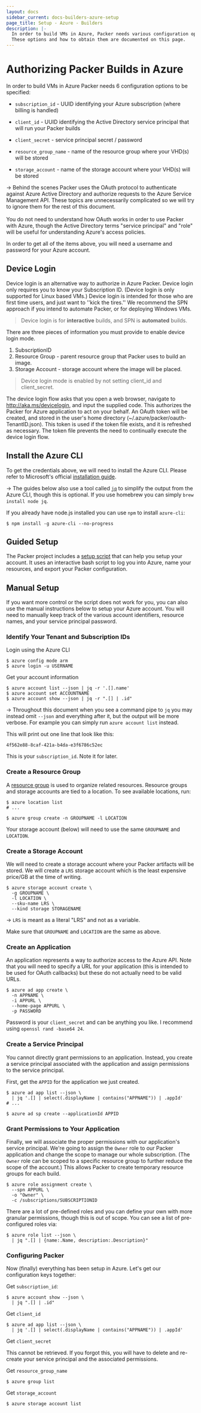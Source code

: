 ```yaml
---
layout: docs
sidebar_current: docs-builders-azure-setup
page_title: Setup - Azure - Builders
description: |-
  In order to build VMs in Azure, Packer needs various configuration options.
  These options and how to obtain them are documented on this page.
---
```


# Authorizing Packer Builds in Azure

In order to build VMs in Azure Packer needs 6 configuration options to be specified:

- `subscription_id` - UUID identifying your Azure subscription (where billing is handled)

- `client_id` - UUID identifying the Active Directory service principal that will run your Packer builds

- `client_secret` - service principal secret / password

- `resource_group_name` - name of the resource group where your VHD(s) will be stored

- `storage_account` - name of the storage account where your VHD(s) will be stored

-> Behind the scenes Packer uses the OAuth protocol to authenticate against Azure Active Directory and authorize requests to the Azure Service Management API. These topics are unnecessarily complicated so we will try to ignore them for the rest of this document.<br /><br />You do not need to understand how OAuth works in order to use Packer with Azure, though the Active Directory terms "service principal" and "role" will be useful for understanding Azure's access policies.

In order to get all of the items above, you will need a username and password for your Azure account.

## Device Login

Device login is an alternative way to authorize in Azure Packer.  Device login only requires you to know your
Subscription ID. (Device login is only supported for Linux based VMs.) Device login is intended for those who are first
time users, and just want to ''kick the tires.'' We recommend the SPN approach if you intend to automate Packer, or for
deploying Windows VMs.

> Device login is for **interactive** builds, and SPN is **automated** builds.

There are three pieces of information you must provide to enable device login mode.

 1. SubscriptionID
 1. Resource Group - parent resource group that Packer uses to build an image.
 1. Storage Account - storage account where the image will be placed.

> Device login mode is enabled by not setting client_id and client_secret.

The device login flow asks that you open a web browser, navigate to http://aka.ms/devicelogin, and input the supplied
code. This authorizes the Packer for Azure application to act on your behalf. An OAuth token will be created, and stored
in the user's home directory (~/.azure/packer/oauth-TenantID.json). This token is used if the token file exists, and it
is refreshed as necessary.  The token file prevents the need to continually execute the device login flow.

## Install the Azure CLI

To get the credentials above, we will need to install the Azure CLI. Please refer to Microsoft's official [installation guide](https://azure.microsoft.com/en-us/documentation/articles/xplat-cli-install/).

-> The guides below also use a tool called [`jq`](https://stedolan.github.io/jq/) to simplify the output from the Azure CLI, though this is optional. If you use homebrew you can simply `brew install node jq`.

If you already have node.js installed you can use `npm` to install `azure-cli`:

```shell
$ npm install -g azure-cli --no-progress
```

## Guided Setup

The Packer project includes a [setup script](https://github.com/hashicorp/packer/blob/master/contrib/azure-setup.sh) that can help you setup your account. It uses an interactive bash script to log you into Azure, name your resources, and export your Packer configuration.

## Manual Setup

If you want more control or the script does not work for you, you can also use the manual instructions below to setup your Azure account. You will need to manually keep track of the various account identifiers, resource names, and your service principal password.

### Identify Your Tenant and Subscription IDs

Login using the Azure CLI

```shell
$ azure config mode arm
$ azure login -u USERNAME
```

Get your account information

```shell
$ azure account list --json | jq -r '.[].name'
$ azure account set ACCOUNTNAME
$ azure account show --json | jq -r ".[] | .id"
```

-> Throughout this document when you see a command pipe to `jq` you may instead omit `--json` and everything after it, but the output will be more verbose. For example you can simply run `azure account list` instead.

This will print out one line that look like this:

```
4f562e88-8caf-421a-b4da-e3f6786c52ec
```

This is your `subscription_id`. Note it for later.

### Create a Resource Group

A [resource group](https://azure.microsoft.com/en-us/documentation/articles/resource-group-overview/#resource-groups) is used to organize related resources. Resource groups and storage accounts are tied to a location. To see available locations, run:

```shell
$ azure location list
# ...

$ azure group create -n GROUPNAME -l LOCATION
```

Your storage account (below) will need to use the same `GROUPNAME` and `LOCATION`.

### Create a Storage Account

We will need to create a storage account where your Packer artifacts will be stored. We will create a `LRS` storage account which is the least expensive price/GB at the time of writing.

```shell
$ azure storage account create \
  -g GROUPNAME \
  -l LOCATION \
  --sku-name LRS \
  --kind storage STORAGENAME
```

-> `LRS` is meant as a literal "LRS" and not as a variable.

Make sure that `GROUPNAME` and `LOCATION` are the same as above.

### Create an Application

An application represents a way to authorize access to the Azure API. Note that you will need to specify a URL for your application (this is intended to be used for OAuth callbacks) but these do not actually need to be valid URLs.

```shell
$ azure ad app create \
  -n APPNAME \
  -i APPURL \
  --home-page APPURL \
  -p PASSWORD
```

Password is your `client_secret` and can be anything you like. I recommend using `openssl rand -base64 24`.

### Create a Service Principal

You cannot directly grant permissions to an application. Instead, you create a service principal associated with the application and assign permissions to the service principal.

First, get the `APPID` for the application we just created.

```shell
$ azure ad app list --json \
  | jq '.[] | select(.displayName | contains("APPNAME")) | .appId'
# ...

$ azure ad sp create --applicationId APPID
```

### Grant Permissions to Your Application

Finally, we will associate the proper permissions with our application's service principal. We're going to assign the `Owner` role to our Packer application and change the scope to manage our whole subscription. (The `Owner` role can be scoped to a specific resource group to further reduce the scope of the account.) This allows Packer to create temporary resource groups for each build.

```shell
$ azure role assignment create \
  --spn APPURL \
  -o "Owner" \
  -c /subscriptions/SUBSCRIPTIONID
```

There are a lot of pre-defined roles and you can define your own with more granular permissions, though this is out of scope. You can see a list of pre-configured roles via:

```shell
$ azure role list --json \
  | jq ".[] | {name:.Name, description:.Description}"
```


### Configuring Packer

Now (finally) everything has been setup in Azure. Let's get our configuration keys together:

Get `subscription_id`:

```shell
$ azure account show --json \
  | jq ".[] | .id"
```

Get `client_id`

```shell
$ azure ad app list --json \
  | jq '.[] | select(.displayName | contains("APPNAME")) | .appId'
```

Get `client_secret`

This cannot be retrieved. If you forgot this, you will have to delete and re-create your service principal and the associated permissions.

Get `resource_group_name`

```shell
$ azure group list
```

Get `storage_account`

```shell
$ azure storage account list
```
